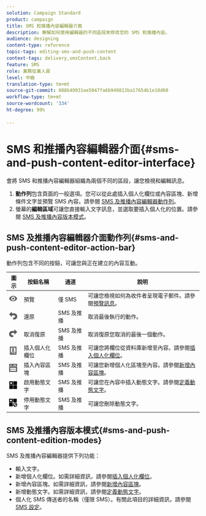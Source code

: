 ```yaml
---
solution: Campaign Standard
product: campaign
title: SMS 和推播內容編輯器介面
description: 瞭解如何使用編輯器的不同區段來修改您的 SMS 和推播內容。
audience: designing
content-type: reference
topic-tags: editing-sms-and-push-content
context-tags: delivery,smsContent,back
feature: SMS
role: 業務從業人員
level: 中級
translation-type: tm+mt
source-git-commit: 088b49931ee5047fa6b949813ba17654b1e10d60
workflow-type: tm+mt
source-wordcount: '334'
ht-degree: 99%

---
```



# SMS 和推播內容編輯器介面{#sms-and-push-content-editor-interface}

會將 SMS 和推播內容編輯器組織為兩個不同的區段，讓您檢視和編輯訊息。

1. **動作列**&#x200B;包含頁面的一般選項。您可以從此處插入個人化欄位或內容區塊、新增條件文字並預覽 SMS 內容。請參閱 [SMS 及推播內容編輯器動作列](#sms-and-push-content-editor-action-bar)。
1. 螢幕的&#x200B;**編輯區域**&#x200B;可讓您直接輸入文字訊息，並選取要插入個人化的位置。請參閱 [SMS 及推播內容版本模式](#sms-and-push-content-edition-modes)。

## SMS 及推播內容編輯器介面動作列{#sms-and-push-content-editor-action-bar}

動作列包含不同的按鈕，可讓您與正在建立的內容互動。

<table> 
 <thead> 
  <tr> 
   <th> 圖示<br /> </th> 
   <th> 按鈕名稱<br /> </th> 
   <th> 通道<br /> </th> 
   <th> 說明<br /> </th> 
  </tr> 
 </thead> 
 <tbody> 
  <tr> 
   <td> <img height="21px" src="assets/viewon_darkgrey-24px.png" /> <br /> </td> 
   <td> <span class="uicontrol">預覽</span> <br /> </td> 
   <td> 僅 SMS<br /> </td> 
   <td> 可讓您檢視如何為收件者呈現電子郵件。請參閱<a href="../../sending/using/previewing-messages.md">預覽訊息</a>。<br /> </td> 
  </tr> 
  <tr> 
   <td> <img height="21px" src="assets/undo_darkgrey-24px.png" /> <br /> </td> 
   <td> <span class="uicontrol">還原</span> <br /> </td> 
   <td> SMS 及推播<br /> </td> 
   <td> 取消最後執行的動作。<br /> </td> 
  </tr> 
  <tr> 
   <td> <img height="21px" src="assets/redo_darkgrey-24px.png" /> <br /> </td> 
   <td> <span class="uicontrol">取消復原</span> <br /> </td> 
   <td> SMS 及推播<br /> </td> 
   <td> 取消復原您取消的最後一個動作。<br /> </td> 
  </tr> 
  <tr> 
   <td> <img height="21px" src="assets/personalization_field_darkgrey-24px.png" /> <br /> </td> 
   <td> <span class="uicontrol">插入個人化欄位</span> <br /> </td> 
   <td> SMS 及推播<br /> </td> 
   <td> 可讓您將欄位從資料庫新增至內容。請參閱<a href="../../designing/using/personalization.md#inserting-a-personalization-field" target="_blank">插入個人化欄位</a>。<br /> </td> 
  </tr> 
  <tr> 
   <td> <img height="21px" src="assets/personalization_block_darkgrey-24px.png" /> <br /> </td> 
   <td> <span class="uicontrol">插入內容區塊</span> <br /> </td> 
   <td> SMS 及推播<br /> </td> 
   <td> 可讓您新增個人化區塊至內容。請參閱<a href="../../designing/using/personalization.md#adding-a-content-block" target="_blank">新增內容區塊</a>。<br /> </td> 
  </tr> 
  <tr> 
   <td> <img height="21px" src="assets/dynamiccontent_24px.png" /> <br /> </td> 
   <td> <span class="uicontrol">啟用動態文字</span> <br /> </td> 
   <td> SMS 及推播<br /> </td> 
   <td> 可讓您在內容中插入動態文字。請參閱<a href="../../channels/using/defining-dynamic-text.md" target="_blank">定義動態文字</a>。<br /> </td> 
  </tr> 
  <tr> 
   <td> <img height="21px" src="assets/dynamiccontentdisable_24px.png" /> <br /> </td> 
   <td> <span class="uicontrol">停用動態文字</span> <br /> </td> 
   <td> SMS 及推播<br /> </td> 
   <td> 可讓您刪除動態文字。<br /> </td> 
  </tr> 
 </tbody> 
</table>

## SMS 及推播內容版本模式{#sms-and-push-content-edition-modes}

SMS 及推播內容編輯器提供下列功能：

* 輸入文字。
* 新增個人化欄位。如需詳細資訊，請參閱[插入個人化欄位](../../designing/using/personalization.md#inserting-a-personalization-field)。
* 新增內容區塊。如需詳細資訊，請參閱[新增內容區塊](../../designing/using/personalization.md#adding-a-content-block)。
* 新增動態文字。如需詳細資訊，請參閱[定義動態文字](../../channels/using/defining-dynamic-text.md)。
* 個人化 SMS 傳送者的名稱（僅限 SMS）。有關此項目的詳細資訊，請參閱 [SMS 設定](../../administration/using/configuring-sms-channel.md#configuring-sms-properties)。
